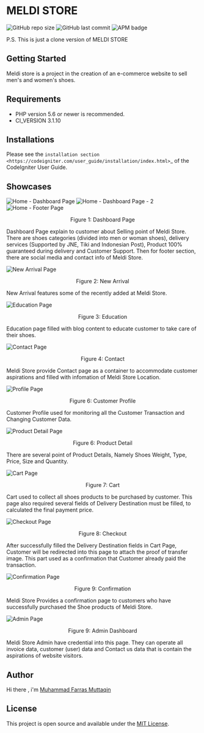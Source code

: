# MELDI STORE

<img alt="GitHub repo size" src="https://img.shields.io/github/repo-size/farrasmuttaqin/meldi_store-website">  <img alt="GitHub last commit" src="https://img.shields.io/github/last-commit/farrasmuttaqin/meldi_store-website">  <img alt="APM badge" src="https://img.shields.io/badge/license-MIT-green">

P.S. This is just a clone version of MELDI STORE

## Getting Started
Meldi store is a project in the creation of an e-commerce website to sell men's and women's shoes.

## Requirements
* PHP version 5.6 or newer is recommended.
* CI_VERSION 3.1.10

## Installations
Please see the `installation section <https://codeigniter.com/user_guide/installation/index.html>`_
of the CodeIgniter User Guide.

## Showcases

![Home - Dashboard Page](https://raw.githubusercontent.com/farrasmuttaqin/meldi_store-website/master/assets/screenshoot/dashboard.png)
![Home - Dashboard Page - 2](https://raw.githubusercontent.com/farrasmuttaqin/meldi_store-website/master/assets/screenshoot/dashboard_2.png)
![Home - Footer Page](https://raw.githubusercontent.com/farrasmuttaqin/meldi_store-website/master/assets/screenshoot/footer.png)
<p align="center">Figure 1: Dashboard Page</p>

Dashboard Page explain to customer about Selling point of Meldi Store. There are shoes categories (divided into men or woman shoes), delivery services (Supported by JNE, Tiki and Indonesian Post), Product 100% guaranteed during delivery and Customer Support. Then for footer section, there are social media and contact info of Meldi Store.

![New Arrival Page](https://raw.githubusercontent.com/farrasmuttaqin/meldi_store-website/master/assets/screenshoot/new_arrival.png)
<p align="center">Figure 2: New Arrival</p>

New Arrival features some of the recently added at Meldi Store.

![Education Page](https://raw.githubusercontent.com/farrasmuttaqin/meldi_store-website/master/assets/screenshoot/education.png)
<p align="center">Figure 3: Education</p>

Education page filled with blog content to educate customer to take care of their shoes.

![Contact Page](https://raw.githubusercontent.com/farrasmuttaqin/meldi_store-website/master/assets/screenshoot/contact.png)
<p align="center">Figure 4: Contact</p>

Meldi Store provide Contact page as a container to accommodate customer aspirations and filled with infomation of Meldi Store Location.

![Profile Page](https://raw.githubusercontent.com/farrasmuttaqin/meldi_store-website/master/assets/screenshoot/profile.png)
<p align="center">Figure 6: Customer Profile</p>

Customer Profile used for monitoring all the Customer Transaction and Changing Customer Data.

![Product Detail Page](https://raw.githubusercontent.com/farrasmuttaqin/meldi_store-website/master/assets/screenshoot/product_detail.png)
<p align="center">Figure 6: Product Detail</p>

There are several point of Product Details, Namely Shoes Weight, Type, Price, Size and Quantity.

![Cart Page](https://raw.githubusercontent.com/farrasmuttaqin/meldi_store-website/master/assets/screenshoot/cart.png)
<p align="center">Figure 7: Cart</p>

Cart used to collect all shoes products to be purchased by customer. This page also required several fields of Delivery Destination must be filled, to calculated the final payment price.

![Checkout Page](https://raw.githubusercontent.com/farrasmuttaqin/meldi_store-website/master/assets/screenshoot/checkout_detail.png)
<p align="center">Figure 8: Checkout</p>

After successfully filled the Delivery Destination fields in Cart Page, Customer will be redirected into this page to attach the proof of transfer image. This part used as a confirmation that Customer already paid the transaction.

![Confirmation Page](https://raw.githubusercontent.com/farrasmuttaqin/meldi_store-website/master/assets/screenshoot/final_confirmation.png)
<p align="center">Figure 9: Confirmation</p>

Meldi Store Provides a confirmation page to customers who have successfully purchased the Shoe products of Meldi Store.

![Admin Page](https://raw.githubusercontent.com/farrasmuttaqin/meldi_store-website/master/assets/screenshoot/admin_dash_1.png)
<p align="center">Figure 9: Admin Dashboard</p>

Meldi Store Admin have credential into this page. They can operate all invoice data, customer (user) data and Contact us data that is contain the aspirations of website visitors.

## Author
Hi there , i'm <a href="https://github.com/farrasmuttaqin/"> Muhammad Farras Muttaqin </a>

## License
This project is open source and available under the <a href="https://github.com/farrasmuttaqin/meldi_store-website/blob/master/license.txt">MIT License</a>.
